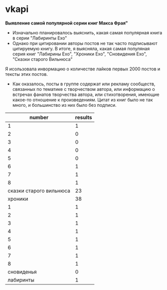 # vkapi

**Выявление самой популярной серии книг Макса Фрая"**

* Изначально планировалось выяснить, какая самая популярная книга в серии "Лабиринты Ехо" 
* Однако при цитировании авторы постов не так часто подписывают цитируемую книгу. В итоге, я выясняла, какая самая популяная серия книг "Лабирины Ехо", "Хроники Ехо", "Сновидения Ехо", "Сказки старого Вильнюса"

Я исользовала инвормацию о количестве лайков первых 2000 постов и тексты этих постов.

* Как оказалось, посты в группе содержат или рекламу сообществ, связанных по тематике с творчеством автора, или информацию о встречах фанатов творчества автора, или стихотворения, имеющие какое-то отношение к произведениям. Цитат из книг было не так много, и большинство из них было без подписи.

number | results
--- | ---
|1  |1|
|2 |0|
|3  |0|
|4  |0|
|5  |0|
|6  |1|
|7  |1|
|8  |1|
|сказки старого вильнюса  |23|
|хроники  | 38 |
|1  | 1|
|2  |1|
|3  |1|
|4  |1|
|5  |1|
|6  |1|
|7  |1|
|8  |1|
|сновиденья | 0|
|лабиринты  |1|
